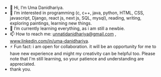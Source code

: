 - 👋 Hi, I’m Uma Danidhariya.
- 👀 I’m interested in programming (c, c++, java, python, HTML, CSS, javascript, Django, react js, next js, SQL, mysql), reading, writing, exploring paintings, learning new things.
- 🌱 I’m currently learning everything, as i am still a newbie.
- 📫 How to reach me: unnatidanidhariya@gmail.com , www.linkedin.com/in/uma-danidhariya.
- ⚡ Fun fact: i am open for collaboration. it will be an opportunity for me to have new experience and might my creativity can be helpful too. Please note that I'm still learning, so your patience and understanding are appreciated.
- thank you.

<!---
Uma-Danidhariya2005/Uma-Danidhariya2005 is a ✨ special ✨ repository because its `README.md` (this file) appears on your GitHub profile.
You can click the Preview link to take a look at your changes.
--->
